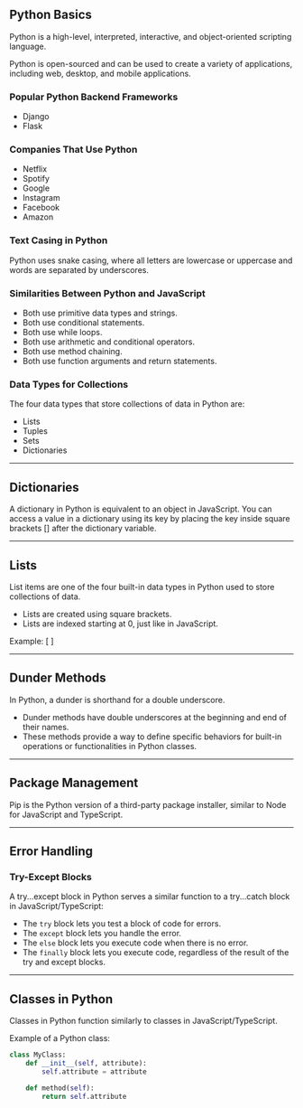 ## Python Basics

<span class="emphasis">Python</span> is a <span class="emphasis">high-level</span>, <span class="emphasis">interpreted</span>, <span class="emphasis">interactive</span>, and <span class="emphasis">object-oriented</span> <span class="secondEmphasis">scripting language</span>.

Python is <span class="emphasis">open-sourced</span> and can be used to create a <span class="secondEmphasis">variety</span> of <span class="emphasis">applications</span>, including <span class="emphasis">web</span>, <span class="emphasis">desktop</span>, and <span class="emphasis">mobile</span> applications.

### Popular Python Backend Frameworks
- Django
- Flask

### Companies That Use Python
- Netflix
- Spotify
- Google
- Instagram
- Facebook
- Amazon

### Text Casing in Python
Python uses <span class="emphasis">snake casing</span>, where all letters are <span class="emphasis">lowercase</span> or <span class="emphasis">uppercase</span> and words are <span class="emphasis">separated</span> by underscores.

### Similarities Between Python and JavaScript
- Both use <span class="emphasis">primitive</span> <span class="secondEmphasis">data types</span> and <span class="emphasis">strings</span>.
- Both use <span class="emphasis">conditional statements</span>.
- Both use <span class="emphasis">while loops</span>.
- Both use <span class="emphasis">arithmetic</span> and <span class="emphasis">conditional operators</span>.
- Both use <span class="emphasis">method chaining</span>.
- Both use function <span class="emphasis">arguments</span> and <span class="emphasis">return</span> statements.

### Data Types for Collections
The <span class="emphasis">four</span> <span class="secondEmphasis">data types</span> that <span class="emphasis">store</span> <span class="secondEmphasis">collections</span> of <span class="emphasis">data</span> in Python are:
- Lists
- Tuples
- Sets
- Dictionaries

---

## Dictionaries
A <span class="emphasis">dictionary</span> in Python is <span class="emphasis">equivalent</span> to an <span class="emphasis">object</span> in <span class="emphasis">JavaScript</span>. You can access a value in a dictionary using its key by placing the key inside square brackets [] after the dictionary variable.

---

## Lists
<span class="emphasis">List items</span> are one of the <span class="emphasis">four</span> <span class="secondEmphasis">built-in</span> <span class="emphasis">data types</span> in Python used to store <span class="emphasis">collections</span> of <span class="emphasis">data</span>.
- Lists are created using square brackets.
- Lists are <span class="emphasis">indexed</span> starting at <span class="secondEmphasis">0</span>, just like in <span class="emphasis">JavaScript</span>.

Example: [ ]

---

## Dunder Methods
In Python, a <span class="emphasis">dunder</span> is shorthand for a <span class="emphasis">double underscore</span>.
- Dunder methods have double underscores at the <span class="emphasis">beginning</span> and <span class="emphasis">end</span> of their names.
- These methods provide a way to <span class="emphasis">define</span> <span class="secondEmphasis">specific behaviors</span> for <span class="emphasis">built-in</span> <span class="secondEmphasis">operations</span> or <span class="secondEmphasis">functionalities</span> in Python <span class="emphasis">classes</span>.

---

## Package Management
<span class="emphasis">Pip</span> is the <span class="emphasis">Python</span> version of a <span class="emphasis">third-party</span> <span class="secondEmphasis">package installer</span>, similar to <span class="emphasis">Node</span> for <span class="secondEmphasis">JavaScript</span> and <span class="secondEmphasis">TypeScript</span>.

---

## Error Handling
### Try-Except Blocks
A try...except block in Python serves a similar function to a try...catch block in JavaScript/TypeScript:
- The `try` block lets you test a block of code for errors.
- The `except` block lets you handle the error.
- The `else` block lets you execute code when there is no error.
- The `finally` block lets you execute code, regardless of the result of the try and except blocks.

---

## Classes in Python
Classes in Python function similarly to classes in JavaScript/TypeScript. 

Example of a Python class:
```python
class MyClass:
    def __init__(self, attribute):
        self.attribute = attribute

    def method(self):
        return self.attribute
```
```

